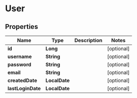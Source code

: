 

# User


## Properties

| Name | Type | Description | Notes |
|------------ | ------------- | ------------- | -------------|
|**id** | **Long** |  |  [optional] |
|**username** | **String** |  |  [optional] |
|**password** | **String** |  |  [optional] |
|**email** | **String** |  |  [optional] |
|**createdDate** | **LocalDate** |  |  [optional] |
|**lastLoginDate** | **LocalDate** |  |  [optional] |



